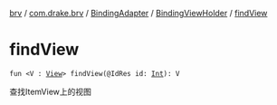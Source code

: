 [brv](../../../index.md) / [com.drake.brv](../../index.md) / [BindingAdapter](../index.md) / [BindingViewHolder](index.md) / [findView](./find-view.md)

# findView

`fun <V : `[`View`](https://developer.android.com/reference/android/view/View.html)`> findView(@IdRes id: `[`Int`](https://kotlinlang.org/api/latest/jvm/stdlib/kotlin/-int/index.html)`): V`

查找ItemView上的视图

